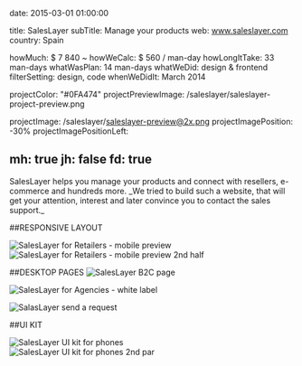 date: 2015-03-01 01:00:00

title: SalesLayer
subTitle: Manage your products
web: www.saleslayer.com
country: Spain

howMuch: $ 7 840 ~
howWeCalc: $ 560 / man-day
howLongItTake: 33 man-days
whatWasPlan: 14 man-days
whatWeDid: design & frontend
filterSetting: design, code
whenWeDidIt: March 2014

projectColor: "#0FA474"
projectPreviewImage: /saleslayer/saleslayer-project-preview.png

projectImage: /saleslayer/saleslayer-preview@2x.png
projectImagePosition: -30%
projectImagePositionLeft:

mh: true
jh: false
fd: true
---



<div id="description" class="description">
SalesLayer helps you manage your products and connect with resellers, e-commerce and hundreds more.
_We tried to build such a website, that will get your attention, interest and later convince you to contact the sales support._
</div>


##RESPONSIVE LAYOUT
<div class="portraits">
  <div class="portrait left">
    <img class="lazyload mobile-portrait"
    data-src="/saleslayer/mobile-portrait-retailers.png"
    data-srcset="/saleslayer/mobile-portrait-retailers@2x.png 2000w,
            /saleslayer/mobile-portrait-retailers.png 1280w,
            /saleslayer/mobile-portrait-retailers.png 800w,"
    sizes="100%"
    alt="SalesLayer for Retailers - mobile preview">
  </div>
  <div class="portrait right">
    <img class="lazyload mobile-portrait"
    data-src="/saleslayer/saleslayer-responsive-layout-2.png"
    data-srcset="/saleslayer/saleslayer-responsive-layout-2@2x.png 2000w,
            /saleslayer/saleslayer-responsive-layout-2.png 1280w,
            /saleslayer/saleslayer-responsive-layout-2.png 800w,"
    sizes="100%"
    alt="SalesLayer for Retailers - mobile preview 2nd half">
  </div>
</div>


##DESKTOP PAGES
<img class="lazyload container-page"
  data-src="/saleslayer/saleslayer-desktop-b2c.png"
  data-srcset="/saleslayer/saleslayer-desktop-b2c@2x.png 2000w,
          /saleslayer/saleslayer-desktop-b2c.png 1280w,
          /saleslayer/saleslayer-desktop-b2c@small.png 800w,"
  sizes="100%"
  alt="SalesLayer B2C page">

<img class="lazyload container-page"
  data-src="/saleslayer/saleslayer-desktop-agencies.png"
  data-srcset="/saleslayer/saleslayer-desktop-agencies@2x.png 2000w,
          /saleslayer/saleslayer-desktop-agencies.png 1280w,
          /saleslayer/saleslayer-desktop-agencies@small.png 800w,"
  sizes="100%"
  alt="SalesLayer for Agencies - white label">

<img class="lazyload container-page"
  data-src="/saleslayer/saleslayer-desktop-request.png"
  data-srcset="/saleslayer/saleslayer-desktop-request@2x.png 2000w,
          /saleslayer/saleslayer-desktop-request.png 1280w,
          /saleslayer/saleslayer-desktop-request@small.png 800w,"
  sizes="100%"
  alt="SalasLayer send a request">


##UI KIT
<div class="portraits">
  <div class="portrait left">
    <img class="lazyload mobile-portrait"
    data-src="/saleslayer/saleslayer-ui-kit-1.png"
    data-srcset="/saleslayer/saleslayer-ui-kit-1@2x.png 2000w,
            /saleslayer/saleslayer-ui-kit-1.png 1280w,
            /saleslayer/saleslayer-ui-kit-1.png 800w,"
    sizes="100%"
    alt="SalesLayer UI kit for phones">
  </div>
  <div class="portrait right">
    <img class="lazyload mobile-portrait"
    data-src="/saleslayer/saleslayer-ui-kit-2.png"
    data-srcset="/saleslayer/saleslayer-ui-kit-2@2x.png 2000w,
            /saleslayer/saleslayer-ui-kit-2.png 1280w,
            /saleslayer/saleslayer-ui-kit-2.png 800w,"
    sizes="100%"
    alt="SalesLayer UI kit for phones 2nd par">
  </div>
</div>
